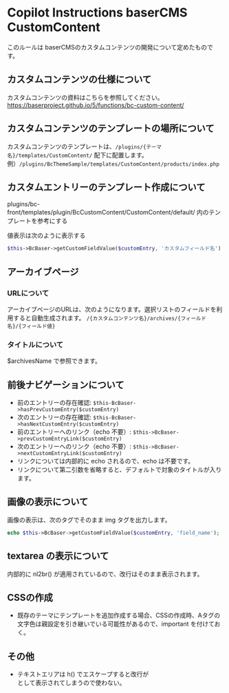 # Copilot Instructions baserCMS CustomContent
このルールは baserCMSのカスタムコンテンツの開発について定めたものです。

## カスタムコンテンツの仕様について
カスタムコンテンツの資料はこちらを参照してください。
https://baserproject.github.io/5/functions/bc-custom-content/

## カスタムコンテンツのテンプレートの場所について
カスタムコンテンツのテンプレートは、`/plugins/{テーマ名}/templates/CustomContent/` 配下に配置します。
例）`/plugins/BcThemeSample/templates/CustomContent/products/index.php`

## カスタムエントリーのテンプレート作成について
plugins/bc-front/templates/plugin/BcCustomContent/CustomContent/default/ 内のテンプレートを参考にする

値表示は次のように表示する
```php
$this->BcBaser->getCustomFieldValue($customEntry, 'カスタムフィールド名')
```
## アーカイブページ

### URLについて
アーカイブページのURLは、次のようになります。選択リストのフィールドを利用すると自動生成されます。
`/{カスタムコンテンツ名}/archives/{フィールド名}/{フィールド値}`

### タイトルについて
$archivesName で参照できます。

## 前後ナビゲーションについて
- 前のエントリーの存在確認: `$this-BcBaser->hasPrevCustomEntry($customEntry)`
- 次のエントリーの存在確認: `$this-BcBaser->hasNextCustomEntry($customEntry)`
- 前のエントリーへのリンク（echo 不要）: `$this->BcBaser->prevCustomEntryLink($customEntry)`
- 次のエントリーへのリンク（echo 不要）: `$this->BcBaser->nextCustomEntryLink($customEntry)`
- リンクについては内部的に echo されるので、echo は不要です。
- リンクについて第二引数を省略すると、デフォルトで対象のタイトルが入ります。

## 画像の表示について
画像の表示は、次のタグでそのまま img タグを出力します。

```php
echo $this->BcBaser->getCustomFieldValue($customEntry, 'field_name');
```

## textarea の表示について
内部的に nl2br() が適用されているので、改行はそのまま表示されます。

## CSSの作成
- 既存のテーマにテンプレートを追加作成する場合、CSSの作成時、Aタグの文字色は親設定を引き継いでいる可能性があるので、important を付けておく。

## その他
- テキストエリアは h() でエスケープすると改行が<br> として表示されてしまうので使わない。
